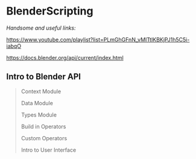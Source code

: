 # BlenderScripting

*Handsome and useful links:*

https://www.youtube.com/playlist?list=PLmGhGFnN_vMITtIKBKjPJ1h5C5i-iabqO

https://docs.blender.org/api/current/index.html

**Intro to Blender API**
--

> Context Module
>
> Data Module
>
> Types Module
>
> Build in Operators
>
> Custom Operators
>
> Intro to User Interface


